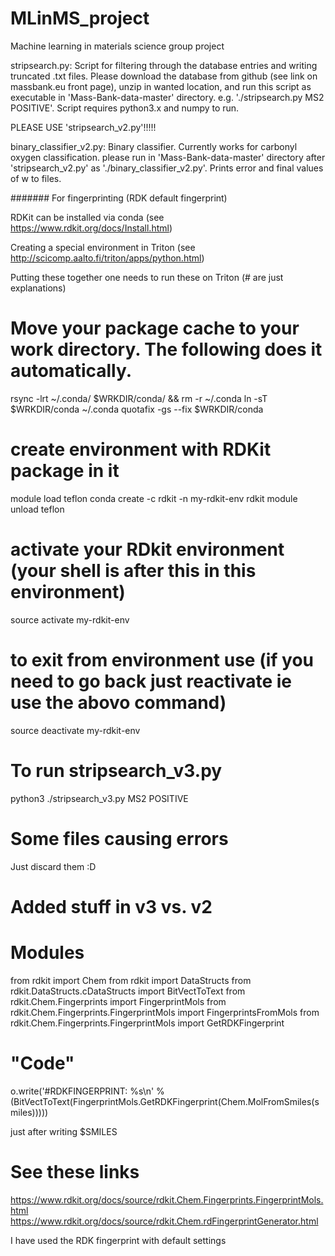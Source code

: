 # MLinMS_project
Machine learning in materials science group project

stripsearch.py:
  Script for filtering through the database entries and writing truncated .txt files. Please download the database from github (see   link on massbank.eu front page), unzip in wanted location, and run this script as executable in 'Mass-Bank-data-master' directory. e.g. './stripsearch.py MS2 POSITIVE'. Script requires python3.x and numpy to run.

PLEASE USE 'stripsearch_v2.py'!!!!!

binary_classifier_v2.py: Binary classifier. Currently works for carbonyl oxygen classification. please run in 'Mass-Bank-data-master' directory after 'stripsearch_v2.py' as './binary_classifier_v2.py'. Prints error and final values of w to files. 


####### For fingerprinting (RDK default fingerprint)

RDKit can be installed via conda (see https://www.rdkit.org/docs/Install.html)

Creating a special environment in Triton (see http://scicomp.aalto.fi/triton/apps/python.html)

Putting these together one needs to run these on Triton (# are just explanations)

# Move your package cache to your work directory.  The following does it automatically.
rsync -lrt ~/.conda/ $WRKDIR/conda/ && rm -r ~/.conda
ln -sT $WRKDIR/conda ~/.conda
quotafix -gs --fix $WRKDIR/conda

# create environment with RDKit package in it
module load teflon
conda create -c rdkit -n my-rdkit-env rdkit
module unload teflon

# activate your RDkit environment (your shell is after this in this environment)
source activate my-rdkit-env

# to exit from environment use (if you need to go back just reactivate ie use the abovo command)
source deactivate my-rdkit-env

# To run stripsearch_v3.py
python3 ./stripsearch_v3.py MS2 POSITIVE

# Some files causing errors
Just discard them :D

# Added stuff in v3 vs. v2

# Modules
from rdkit import Chem
from rdkit import DataStructs
from rdkit.DataStructs.cDataStructs import BitVectToText
from rdkit.Chem.Fingerprints import FingerprintMols
from rdkit.Chem.Fingerprints.FingerprintMols import FingerprintsFromMols
from rdkit.Chem.Fingerprints.FingerprintMols import GetRDKFingerprint

# "Code"
o.write('#RDKFINGERPRINT: %s\n' % (BitVectToText(FingerprintMols.GetRDKFingerprint(Chem.MolFromSmiles(smiles)))))

just after writing $SMILES

# See these links

https://www.rdkit.org/docs/source/rdkit.Chem.Fingerprints.FingerprintMols.html
https://www.rdkit.org/docs/source/rdkit.Chem.rdFingerprintGenerator.html

I have used the RDK fingerprint with default settings











